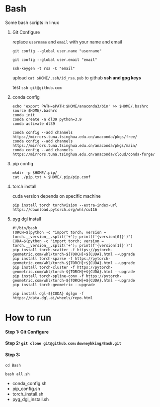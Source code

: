 # Bash

Some bash scripts in linux

1. Git Configure

   replace `username` and `email` with your name and email

   `git config --global user.name "username"`

   `git config --global user.email "email"`

   `ssh-keygen -t rsa -C "email"`

   upload `cat $HOME/.ssh/id_rsa.pub` to github **ssh and gpg keys**

   test `ssh git@github.com`

2. conda config

   ```
   echo 'export PATH=$PATH:$HOME/anaconda3/bin' >> $HOME/.bashrc
   source $HOME/.bashrc
   conda init
   conda create -n dl39 python=3.9
   conda activate dl39
   
   conda config --add channels https://mirrors.tuna.tsinghua.edu.cn/anaconda/pkgs/free/
   conda config --add channels https://mirrors.tuna.tsinghua.edu.cn/anaconda/pkgs/main/
   conda config --add channels https://mirrors.tuna.tsinghua.edu.cn/anaconda/cloud/conda-forge/
   ```

3. pip config

   ```
   mkdir -p $HOME/.pip/
   cat ./pip.txt > $HOME/.pip/pip.conf
   ```

4. torch install

   cuda version depends on specific machine

   ```
   pip install torch torchvision --extra-index-url https://download.pytorch.org/whl/cu116
   ```

5. pyg dgl install

   ```
   #!/bin/bash
   TORCH=$(python -c "import torch; version = torch.__version__.split('+'); print(f'{version[0]}')")
   CUDA=$(python -c "import torch; version = torch.__version__.split('+'); print(f'{version[1]}')")
   pip install torch-scatter -f https://pytorch-geometric.com/whl/torch-${TORCH}+${CUDA}.html --upgrade
   pip install torch-sparse -f https://pytorch-geometric.com/whl/torch-${TORCH}+${CUDA}.html --upgrade
   pip install torch-cluster -f https://pytorch-geometric.com/whl/torch-${TORCH}+${CUDA}.html --upgrade
   pip install torch-spline-conv -f https://pytorch-geometric.com/whl/torch-${TORCH}+${CUDA}.html --upgrade
   pip install torch-geometric --upgrade
   
   pip install dgl-${CUDA} dglgo -f https://data.dgl.ai/wheels/repo.html
   ```

# How to run

#### Step 1: Git Configure

#### Step 2: `git clone git@github.com:downeykking/Bash.git`

#### Step 3: 

`cd Bash`

`bash all.sh`

- conda_config.sh
- pip_config.sh
- torch_install.sh
- pyg_dgl_install.sh
